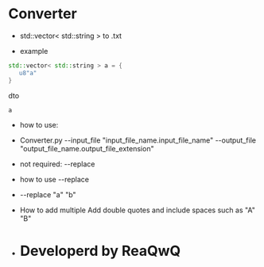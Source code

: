 # Converter

+ std::vector< std::string > to .txt

+ example

```cpp
std::vector< std::string > a = {
   u8"a"
}
```
dto
```txt
a
```
+ how to use:
+ Converter.py --input_file "input_file_name.input_file_name" --output_file "output_file_name.output_file_extension" 
+ not required: --replace
+ how to use --replace

+ --replace "a" "b"
+ How to add multiple Add double quotes and include spaces such as "A" "B"

+ # Developerd by ReaQwQ
